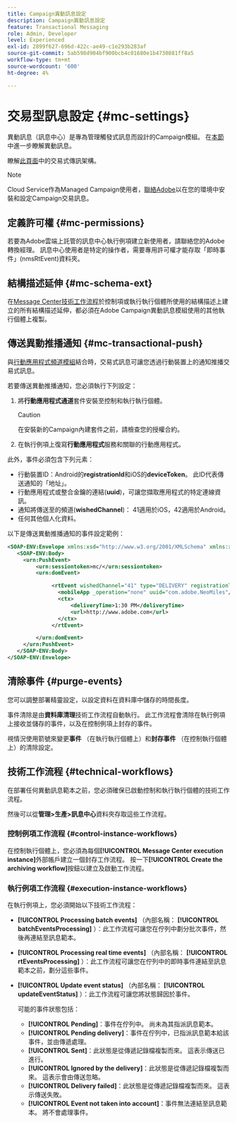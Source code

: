 ```yaml
---
title: Campaign異動訊息設定
description: Campaign異動訊息設定
feature: Transactional Messaging
role: Admin, Developer
level: Experienced
exl-id: 2899f627-696d-422c-ae49-c1e293b283af
source-git-commit: 5ab598d904bf900bcb4c01680e1b4730881ff8a5
workflow-type: tm+mt
source-wordcount: '600'
ht-degree: 4%

---
```


# 交易型訊息設定 {#mc-settings}

異動訊息（訊息中心）是專為管理觸發式訊息而設計的Campaign模組。 在[本節](../send/transactional.md)中進一步瞭解異動訊息。

瞭解[此頁面](../architecture/architecture.md#transac-msg-archi)中的交易式傳訊架構。


>[!NOTE]
>
>Cloud Service作為Managed Campaign使用者，[聯絡Adobe](../start/campaign-faq.md#support)以在您的環境中安裝和設定Campaign交易訊息。

## 定義許可權 {#mc-permissions}

若要為Adobe雲端上託管的訊息中心執行例項建立新使用者，請聯絡您的Adobe轉換經理。 訊息中心使用者是特定的操作者，需要專用許可權才能存取「即時事件」(nmsRtEvent)資料夾。

## 結構描述延伸  {#mc-schema-ext}

在[Message Center技術工作流程](#technical-workflows)於控制項或執行執行個體所使用的結構描述上建立的所有結構描述延伸，都必須在Adobe Campaign異動訊息模組使用的其他執行個體上複製。

## 傳送異動推播通知 {#mc-transactional-push}

與[行動應用程式頻道模組](../send/push.md)結合時，交易式訊息可讓您透過行動裝置上的通知推播交易式訊息。

若要傳送異動推播通知，您必須執行下列設定：

1. 將&#x200B;**行動應用程式通道**&#x200B;套件安裝至控制和執行執行個體。

   >[!CAUTION]
   >
   >在安裝新的Campaign內建套件之前，請檢查您的授權合約。

1. 在執行例項上復寫&#x200B;**行動應用程式**&#x200B;服務和關聯的行動應用程式。

此外，事件必須包含下列元素：

* 行動裝置ID：Android的&#x200B;**registrationId**&#x200B;和iOS的&#x200B;**deviceToken**。 此ID代表傳送通知的「地址」。
* 行動應用程式或整合金鑰的連結(**uuid**)，可讓您擷取應用程式的特定連線資訊。
* 通知將傳送至的頻道(**wishedChannel**)： 41適用於iOS，42適用於Android。
* 任何其他個人化資料。

以下是傳送異動推播通知的事件設定範例：

```xml
<SOAP-ENV:Envelope xmlns:xsd="http://www.w3.org/2001/XMLSchema" xmlns:xsi="http://www.w3.org/2001/XMLSchema-instance" xmlns:SOAP-ENV="http://schemas.xmlsoap.org/soap/envelope/">
   <SOAP-ENV:Body>
     <urn:PushEvent>
         <urn:sessiontoken>mc/</urn:sessiontoken>
         <urn:domEvent>

              <rtEvent wishedChannel="41" type="DELIVERY" registrationToken="2cefnefzef758398493srefzefkzq483974">
                <mobileApp _operation="none" uuid="com.adobe.NeoMiles"/>
                <ctx>
                    <deliveryTime>1:30 PM</deliveryTime>
                    <url>http://www.adobe.com</url>
                </ctx>
              </rtEvent>

         </urn:domEvent>
     </urn:PushEvent>           
   </SOAP-ENV:Body>
</SOAP-ENV:Envelope>
```

## 清除事件 {#purge-events}

您可以調整部署精靈設定，以設定資料在資料庫中儲存的時間長度。

事件清除是由&#x200B;**資料庫清理**&#x200B;技術工作流程自動執行。 此工作流程會清除在執行例項上接收並儲存的事件，以及在控制例項上封存的事件。

視情況使用箭號來變更&#x200B;**事件** （在執行執行個體上）和&#x200B;**封存事件** （在控制執行個體上）的清除設定。


## 技術工作流程 {#technical-workflows}

在部署任何異動訊息範本之前，您必須確保已啟動控制和執行執行個體的技術工作流程。

然後可以從&#x200B;**管理>生產>訊息中心**&#x200B;資料夾存取這些工作流程。

### 控制例項工作流程 {#control-instance-workflows}

在控制執行個體上，您必須為每個&#x200B;**[!UICONTROL Message Center execution instance]**&#x200B;外部帳戶建立一個封存工作流程。 按一下&#x200B;**[!UICONTROL Create the archiving workflow]**&#x200B;按鈕以建立及啟動工作流程。

### 執行例項工作流程 {#execution-instance-workflows}

在執行例項上，您必須開始以下技術工作流程：

* **[!UICONTROL Processing batch events]** （內部名稱： **[!UICONTROL batchEventsProcessing]** ）：此工作流程可讓您在佇列中劃分批次事件，然後再連結至訊息範本。
* **[!UICONTROL Processing real time events]** （內部名稱： **[!UICONTROL rtEventsProcessing]** ）：此工作流程可讓您在佇列中的即時事件連結至訊息範本之前，劃分這些事件。
* **[!UICONTROL Update event status]** （內部名稱： **[!UICONTROL updateEventStatus]** ）：此工作流程可讓您將狀態歸因於事件。

  可能的事件狀態包括：

   * **[!UICONTROL Pending]**：事件在佇列中。 尚未為其指派訊息範本。
   * **[!UICONTROL Pending delivery]**：事件在佇列中，已指派訊息範本給該事件，並由傳遞處理。
   * **[!UICONTROL Sent]**：此狀態是從傳遞記錄檔複製而來。 這表示傳送已進行。
   * **[!UICONTROL Ignored by the delivery]**：此狀態是從傳遞記錄檔複製而來。 這表示會由傳送忽略。
   * **[!UICONTROL Delivery failed]**：此狀態是從傳遞記錄檔複製而來。 這表示傳送失敗。
   * **[!UICONTROL Event not taken into account]**：事件無法連結至訊息範本。 將不會處理事件。
